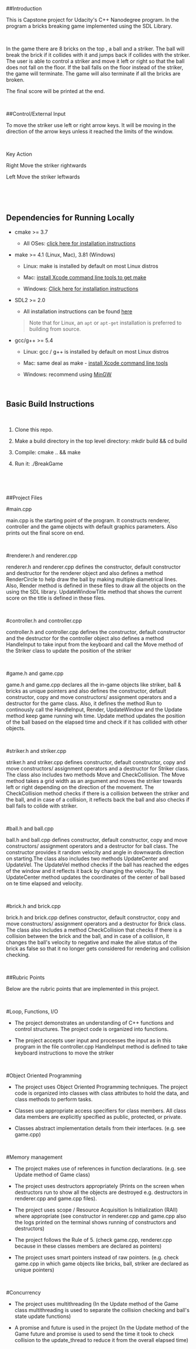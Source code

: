 ##Introduction 

This is Capstone project for Udacity's C++ Nanodegree program. In the program a bricks breaking game implemented using the SDL Library.  

  

In the game there are 8 bricks on the top , a ball and a striker. The ball will break the brick if it collides with it and jumps back if collides with the striker. The user is able to control a striker and move it left or right so that the ball does not fall on the floor. If the ball falls on the floor instead of the striker, the game will terminate. The game will also terminate if all the bricks are broken. 

The final score will be printed at the end. 

  

##Control/External Input 

To move the striker use left or right arrow keys. It will be moving in the direction of the arrow keys unless it reached the limits of the window. 

  

Key	Action 

Right	Move the striker rightwards 

Left	Move the striker leftwards 

  

  

## Dependencies for Running Locally 

* cmake >= 3.7 

  * All OSes: [click here for installation instructions](https://cmake.org/install/) 

* make >= 4.1 (Linux, Mac), 3.81 (Windows) 

  * Linux: make is installed by default on most Linux distros 

  * Mac: [install Xcode command line tools to get make](https://developer.apple.com/xcode/features/) 

  * Windows: [Click here for installation instructions](http://gnuwin32.sourceforge.net/packages/make.htm) 

* SDL2 >= 2.0 

  * All installation instructions can be found [here](https://wiki.libsdl.org/Installation) 

  >Note that for Linux, an `apt` or `apt-get` installation is preferred to building from source.  

* gcc/g++ >= 5.4 

  * Linux: gcc / g++ is installed by default on most Linux distros 

  * Mac: same deal as make - [install Xcode command line tools](https://developer.apple.com/xcode/features/) 

  * Windows: recommend using [MinGW](http://www.mingw.org/) 

  

## Basic Build Instructions 

  

1. Clone this repo. 

2. Make a build directory in the top level directory: mkdir build && cd build 

3. Compile: cmake .. && make 

4. Run it: ./BreakGame 

  

  

##Project Files 

#main.cpp 

main.cpp is the starting point of the program. It constructs renderer, controller and the game objects with default graphics parameters. Also prints out the final score on end. 

  

#renderer.h and renderer.cpp  

renderer.h and renderer.cpp defines the constructor, default constructor and destructor for the renderer object and also defines a method RenderCircle to help draw the ball by making multiple diametrical lines. Also, Render method is defined in these files to draw all the objects on the using the SDL library. UpdateWindowTitle method that shows the current score on the title is defined in these files. 

  

#controller.h and controller.cpp 

controller.h and controller.cpp defines the constructor, default constructor and the destructor for the controller object also defines a method HandleInput to take input from the keyboard and call the Move method of the Striker class to update the position of the striker 

  

#game.h and game.cpp 

game.h and game.cpp declares all the in-game objects like striker, ball & bricks as unique pointers and also defines the constructor, default constructor, copy and move constructors/ assignment operators and a destructor for the game class. Also, it defines the method Run to continously call the HandleInput, Render, UpdateWindow and the Update method keep game running wih time. Update method updates the position of the ball based on the elapsed time and check if it has collided with other objects. 

  

#striker.h and striker.cpp 

striker.h and striker.cpp defines constructor, default constructor, copy and move constructors/ assignment operators and a destructor for Striker class. The class also includes two methods Move and CheckCollision. The Move method takes a grid width as an argument and moves the striker towards left or right depending on the direction of the movement. The CheckCollision method checks if there is a collision between the striker and the ball, and in case of a collision, it reflects back the ball and also checks if ball fails to colide with striker. 

  

#ball.h and ball.cpp 

ball.h and ball.cpp defines constructor, default constructor, copy and move constructors/ assignment operators and a destructor for ball class. The constructor provides it random velocity and angle in downwards direction on starting.The class also includes two methods UpdateCenter and UpdateVel. The UpdateVel method checks if the ball has reached the edges of the window and it reflects it back by changing the velocity. The UpdateCenter method updates the coordinates of the center of ball based on te time elapsed and velocity. 

  

#brick.h and brick.cpp 

brick.h and brick.cpp defines constructor, default constructor, copy and move constructors/ assignment operators and a destructor for Brick class. The class also includes a method CheckCollision that checks if there is a collision between the brick and the ball, and in case of a collision, it changes the ball's velocity to negative and make the alive status of the brick as false so that it no longer gets considered for rendering and collision checking. 

  

##Rubric Points 

Below are the rubric points that are implemented in this project. 

  

#Loop, Functions, I/O 

* The project demonstrates an understanding of C++ functions and control structures. The project code is   organized into functions. 

* The project accepts user input and processes the input as in this program in the file controller.cpp HandleInput method is defined to take keyboard instructions to move the striker 

  

#Object Oriented Programming 

* The project uses Object Oriented Programming techniques. The project code is organized into classes with class attributes to hold the data, and class methods to perform tasks. 

* Classes use appropriate access specifiers for class members. All class data members are explicitly specified as public, protected, or private. 

* Classes abstract implementation details from their interfaces. (e.g. see game.cpp) 

  

#Memory management 

* The project makes use of references in function declarations. (e.g. see Update method of Game class) 

* The project uses destructors appropriately (Prints on the screen when destructors run to show all the objects are destroyed e.g. destructors in renderer.cpp and game.cpp files). 

* The project uses scope / Resource Acquisition Is Initialization (RAII) where appropriate (see constructor in renderer.cpp and game.cpp also the logs printed on the terminal shows running of constructors and destructors) 

* The project follows the Rule of 5. (check game.cpp, renderer.cpp because in these classes members are declared as pointers) 

* The project uses smart pointers instead of raw pointers. (e.g. check game.cpp in which game objects like bricks, ball, striker are declared as unique pointers) 

  

#Concurrency 

* The project uses multithreading (In the Update method of the Game class multithreading is used to separate the collision checking and ball's state update functions) 

* A promise and future is used in the project (In the Update method of the Game future and promise is used to send the time it took to check collision to the update_thread to reduce it from the overall elapsed time) 

 
